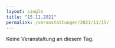 ```yaml
---
layout: single
title: "15.11.2021"
permalink: /veranstaltungen/2021/11/15/
---
```


Keine Veranstaltung an diesem Tag.

